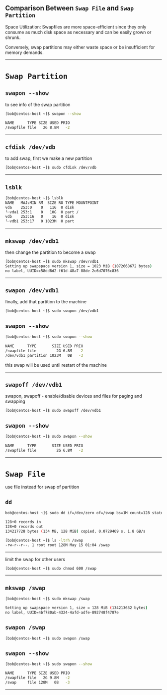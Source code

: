


## Comparison Between `Swap File` and `Swap Partition`

Space Utilization: Swapfiles are more space-efficient since they only consume as much disk space as necessary and can be easily grown or shrunk.

Conversely, swap partitions may either waste space or be insufficient for memory demands.



________________________________________________________________________________________________

# `Swap Partition`

## `swapon --show`

to see info of the swap partition

```bash
[bob@centos-host ~]$ swapon --show

NAME      TYPE SIZE USED PRIO
/swapfile file   2G 8.8M   -2
```

________________________________________________________________________________________________


## `cfdisk /dev/vdb`

to add swap, first we make a new partition

```bash
[bob@centos-host ~]$ sudo cfdisk /dev/vdb
```

________________________________________________________________________________________________



## `lsblk`


```bash
[bob@centos-host ~]$ lsblk
NAME   MAJ:MIN RM  SIZE RO TYPE MOUNTPOINT
vda    253:0    0   11G  0 disk 
└─vda1 253:1    0   10G  0 part /
vdb    253:16   0    1G  0 disk 
└─vdb1 253:17   0 1023M  0 part 
```

________________________________________________________________________________________________


## `mkswap /dev/vdb1`

then change the partition to become a swap

```bash
[bob@centos-host ~]$ sudo mkswap /dev/vdb1
Setting up swapspace version 1, size = 1023 MiB (1072668672 bytes)
no label, UUID=c58dd8d2-f61d-48a7-88de-2c6d7076c836
```

________________________________________________________________________________________________


## `swapon /dev/vdb1`

finally, add that partition to the machine

```bash
[bob@centos-host ~]$ sudo swapon /dev/vdb1
```

## `swapon --show`


```bash
[bob@centos-host ~]$ sudo swapon --show
 
NAME      TYPE       SIZE USED PRIO
/swapfile file         2G 6.8M   -2
/dev/vdb1 partition 1023M   0B   -3
```

this swap will be used until restart of the machine


________________________________________________________________________________________________


## `swapoff /dev/vdb1`

swapon, swapoff - enable/disable devices and files for paging and swapping

```bash
[bob@centos-host ~]$ sudo swapoff /dev/vdb1
```


## `swapon --show`

```bash
[bob@centos-host ~]$ sudo swapon --show
 
NAME      TYPE       SIZE USED PRIO
/swapfile file         2G 6.8M   -2
```

________________________________________________________________________________________________


# `Swap File`

use file instead for swap of partition


## `dd`

```bash
bob@centos-host ~]$ sudo dd if=/dev/zero of=/swap bs=1M count=128 status=progress

128+0 records in
128+0 records out
134217728 bytes (134 MB, 128 MiB) copied, 0.0729469 s, 1.8 GB/s
```


```bash
[bob@centos-host ~]$ ls -ltrh /swap
-rw-r--r--. 1 root root 128M May 15 01:04 /swap
```

________________________________________________________________________________________________


limit the swap for other users

```bash
[bob@centos-host ~]$ sudo chmod 600 /swap
```

________________________________________________________________________________________________




## `mkswap /swap`

```bash
[bob@centos-host ~]$ sudo mkswap /swap

Setting up swapspace version 1, size = 128 MiB (134213632 bytes)
no label, UUID=4bf780ab-4324-4afd-adfe-892748f4787e
```

## `swapon /swap`

```bash
[bob@centos-host ~]$ sudo swapon /swap
```

## `swapon --show`

```bash
[bob@centos-host ~]$ sudo swapon --show

NAME      TYPE SIZE USED PRIO
/swapfile file   2G 9.8M   -2
/swap     file 128M   0B   -3
```

________________________________________________________________________________________________
